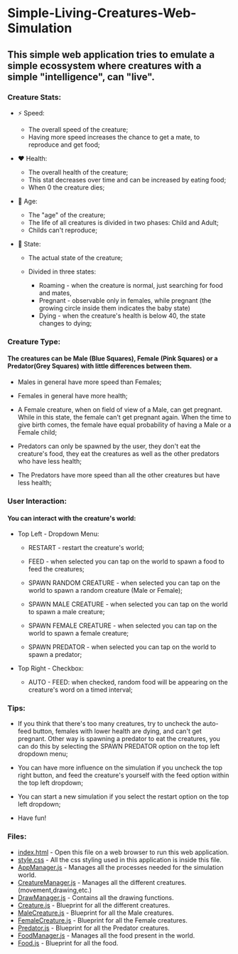 # Simple-Living-Creatures-Web-Simulation

## This simple web application tries to emulate a simple ecossystem where creatures with a simple "intelligence", can "live".

### Creature Stats:

   * :zap: Speed:
   
     - The overall speed of the creature;
     - Having more speed increases the chance to get a mate, to reproduce and get food;

   * :heart: Health: 
   
     - The overall health of the creature;
     - This stat decreases over time and can be increased by eating food;
     - When 0 the creature dies;

   * :older_man: Age: 
   
     - The "age" of the creature;
     - The life of all creatures is divided in two phases: Child and Adult;
     - Childs can't reproduce;

   * :game_die: State: 
     
     - The actual state of the creature;
     - Divided in three states: 
     
       - Roaming - when the creature is normal, just searching for food and mates,
       - Pregnant - observable only in females, while pregnant (the growing circle inside them indicates the baby state)
       - Dying - when the creature's health is below 40, the state changes to dying;
       
### Creature Type:          
#### The creatures can be Male (Blue Squares), Female (Pink Squares) or a Predator(Grey Squares) with little differences between them.

   * Males in general have more speed than Females;

   * Females in general have more health;

   * A Female creature, when on field of view of a Male, can get pregnant. While in this state, the female can't get pregnant again. When the time to give birth comes, the female have equal probability of having a Male or a Female child;

   * Predators can only be spawned by the user, they don't eat the creature's food, they eat the creatures as well as the other predators who have less health;

   * The Predators have more speed than all the other creatures but have less health;

### User Interaction:
#### You can interact with the creature's world:

   * Top Left - Dropdown Menu:
   
     - RESTART - restart the creature's world;

     - FEED - when selected you can tap on the world to spawn a food to feed the creatures;

     - SPAWN RANDOM CREATURE - when selected you can tap on the world to spawn a random creature (Male or Female); 

     - SPAWN MALE CREATURE - when selected you can tap on the world to spawn a male creature; 

     - SPAWN FEMALE CREATURE - when selected you can tap on the world to spawn a female creature; 

     - SPAWN PREDATOR - when selected you can tap on the world to spawn a predator; 

   * Top Right - Checkbox:

     - AUTO - FEED: when checked, random food will be appearing on the creature's word on a timed interval;
     
### Tips:
            
   * If you think that there's too many creatures, try to uncheck the auto-feed button, females with lower health are dying, and can't get pregnant. Other way is spawning a predator to eat the creatures, you can do this by selecting the SPAWN PREDATOR option on the top left dropdown menu;
                
   * You can have more influence on the simulation if you uncheck the top right button, and feed the creature's yourself with the feed option within the top left dropdown;
            
   * You can start a new simulation if you select the restart option on the top left dropdown;

   * Have fun!
            
### Files:
           
   * [index.html](https://github.com/1andre-santos1/Simple-Living-Creatures-Web-Simulation/blob/master/index.html)           - Open this file on a web browser to run this web application.
   * [style.css](https://github.com/1andre-santos1/Simple-Living-Creatures-Web-Simulation/blob/master/style.css)            - All the css styling used in this application is inside this file.
   * [AppManager.js](https://github.com/1andre-santos1/Simple-Living-Creatures-Web-Simulation/blob/master/AppManager.js)        - Manages all the processes needed for the simulation world.
   * [CreatureManager.js](https://github.com/1andre-santos1/Simple-Living-Creatures-Web-Simulation/blob/master/CreatureManager.js)   - Manages all the different creatures. (movement,drawing,etc.)
   * [DrawManager.js](https://github.com/1andre-santos1/Simple-Living-Creatures-Web-Simulation/blob/master/DrawManager.js)       - Contains all the drawing functions.
   * [Creature.js](https://github.com/1andre-santos1/Simple-Living-Creatures-Web-Simulation/blob/master/Creature.js)          - Blueprint for all the different creatures.
   * [MaleCreature.js](https://github.com/1andre-santos1/Simple-Living-Creatures-Web-Simulation/blob/master/MaleCreature.js)     - Blueprint for all the Male creatures.
   * [FemaleCreature.js](https://github.com/1andre-santos1/Simple-Living-Creatures-Web-Simulation/blob/master/FemaleCreature.js)    - Blueprint for all the Female creatures.
   * [Predator.js](https://github.com/1andre-santos1/Simple-Living-Creatures-Web-Simulation/blob/master/Predator.js)          - Blueprint for all the Predator creatures.
   * [FoodManager.js](https://github.com/1andre-santos1/Simple-Living-Creatures-Web-Simulation/blob/master/FoodManager.js)       - Manages all the food present in the world.
   * [Food.js](https://github.com/1andre-santos1/Simple-Living-Creatures-Web-Simulation/blob/master/Food.js)             - Blueprint for all the food.
